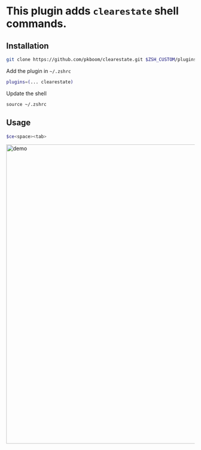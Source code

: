 # This plugin adds `clearestate` shell commands.

## Installation

```sh
git clone https://github.com/pkboom/clearestate.git $ZSH_CUSTOM/plugins/clearestate
```

Add the plugin in `~/.zshrc`

```sh
plugins=(... clearestate)
```

Update the shell

```
source ~/.zshrc
```

## Usage

```sh
$ce<space><tab>
```

<img src="/screenshot-ce.png" width="800"  title="demo">
